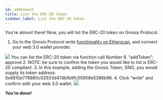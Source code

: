 ```yaml
---
id: addtoken5
title: List the ERC-20 token
sidebar_label: List the ERC-20 token
---
```


You're almost there! Now, you will list the ERC-20 token on Gnosis Protocol. 

1. Go to the Gnosis Protocol write [functionality on Etherscan](https://etherscan.io/address/0x6f400810b62df8e13fded51be75ff5393eaa841f#writeContract), and connect your web 3.0 wallet provider. 
<img src="/img/addtutorial_add1.png">
  You can list the ERC-20 token via function call Number 8. “addToken”; approve 
2. NOTE: be sure to confirm the token you would like to list is ERC-20 compliant. 
3. In this example, adding the Gnosis Token, GNO, you would supply its token address: 0x6810e776880c02933d47db1b9fc05908e5386b96.
4. Click “write” and confirm with your web 3.0 wallet.

<img src="/img/addtutorial_add2.png">

**You’re done!**
